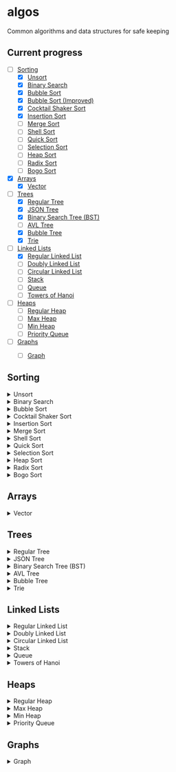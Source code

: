 # algos
Common algorithms and data structures for safe keeping

## Current progress
- [ ] [Sorting](#sorting)
  - [x] [Unsort](#unsort)
  - [x] [Binary Search](#binary-search)
  - [x] [Bubble Sort](#bubble-sort)
  - [x] [Bubble Sort (Improved)](#bubble-sort)
  - [x] [Cocktail Shaker Sort](#cocktail-shaker-sort)
  - [x] [Insertion Sort](#insertion-sort)
  - [ ] [Merge Sort](#merge-sort)
  - [ ] [Shell Sort](#shell-sort)
  - [ ] [Quick Sort](#quick-sort)
  - [ ] [Selection Sort](#selection-sort)
  - [ ] [Heap Sort](#heap-sort)
  - [ ] [Radix Sort](#radix-sort)
  - [ ] [Bogo Sort](#bogo-sort)
- [x] [Arrays](#arrays)
  - [x] [Vector](#vector)
- [ ] [Trees](#trees)
  - [x] [Regular Tree](#regular-tree)
  - [x] [JSON Tree](#json-tree)
  - [x] [Binary Search Tree (BST)](#binary-search-tree)
  - [ ] [AVL Tree](#avl-tree)
  - [x] [Bubble Tree](#bubble-tree)
  - [x] [Trie](#trie)
- [ ] [Linked Lists](#linked-lists)
  - [x] [Regular Linked List](#regular-linked-list)
  - [ ] [Doubly Linked List](#doubly-linked-list)
  - [ ] [Circular Linked List](#circular-linked-list)
  - [ ] [Stack](#stack)
  - [ ] [Queue](#queue)
  - [ ] [Towers of Hanoi](#towers-of-hanoi)
- [ ] [Heaps](#heaps)
  - [ ] [Regular Heap](#regular-heap)
  - [ ] [Max Heap](#max-heap)
  - [ ] [Min Heap](#min-heap)
  - [ ] [Priority Queue](#priority-queue)
- [ ] [Graphs](#graphs)
  - [ ] [Graph](#graph)


## Sorting
<details>
<summary><a id="unsort">Unsort</a></summary>

### Unsort
Shuffle an array using the [Fisher-Yates shuffle](https://en.wikipedia.org/wiki/Fisher–Yates_shuffle).
```
>>> from sorting import unsort
>>> arr = list(range(0, 20))
>>> unsort(arr)
[4, 19, 18, 9, 13, 17, 12, 16, 7, 8, 10, 3, 5, 0, 14, 15, 6, 11, 1, 2]
```
* *Best case:* `O(n)`
* *Average case:* `O(n)`
* *Worst case:* `O(n)`

</details>

<details>
<summary><a id="binary-search">Binary Search</a></summary>

### Binary Search
Basic binary search implementation. We continuously halve the input array, which we assume is sorted. If the value at our midpoint is our search target, we return true. Otherwise, we search the upper half of the array if the value at our midpoint is less than our search target or the lower half of the array if the value of our midpoint is greater than our search target. We continue until we've exhausted the whole array.
```
>>> from sorting import binarysearch
>>> arr = list(range(0, 20, 2))
>>> binarysearch(arr, 12)
6
>>> binarysearch(arr, 15)
-1
```
* *Best case:* `O(1)`
* *Average case:* `O(log n)`
* *Worst case:* `O(log n)`

</details>

<details>
<summary><a id="bubble-sort">Bubble Sort</a></summary>

### [Bubble Sort](https://www.youtube.com/watch?v=Cq7SMsQBEUw)
Basic bubble sort implementation. We iterate through each item in the array. If the item is bigger than the item directly to the right of it, we swap the two elements. This causes the smallest elements to "bubble" up to the front of the array.
```
>>> from sorting import bubblesort, unsort
>>> arr = unsort(list(range(0, 20)))
>>> print(arr)
[1, 5, 0, 10, 18, 15, 17, 13, 9, 16, 4, 2, 12, 14, 19, 6, 8, 11, 7, 3]
>>> bubblesort(arr)
>>> print(arr)
[0, 1, 2, 3, 4, 5, 6, 7, 8, 9, 10, 11, 12, 13, 14, 15, 16, 17, 18, 19]
```

### Bubble Sort (Improved)
Bubble sort implementation with a slight improvement. Bubble sort iterates through the whole array over and over. With each iteration, we can observe that the greatest element gets slotted into the correct index, until the whole array is sorted. Thus, for an unsorted array of n numbers, we only need to compare the first n-1 numbers; we can shrink the end index by one during each iteration.
```
>>> from sorting import bubblesort_improved, unsort
>>> arr = unsort(list(range(0, 20)))
>>> print(arr)
[0, 19, 18, 11, 4, 10, 7, 12, 14, 13, 8, 5, 15, 3, 17, 16, 1, 9, 6, 2]
>>> bubblesort_improved(arr)
>>> print(arr)
[0, 1, 2, 3, 4, 5, 6, 7, 8, 9, 10, 11, 12, 13, 14, 15, 16, 17, 18, 19]
```
* *Best case:* `O(n)`
* *Average case:* `O(n^2)`
* *Worst case:* `O(n^2)`
</details>

<details>
<summary><a id="cocktail-shaker-sort">Cocktail Shaker Sort</a></summary>

### [Cocktail Shaker Sort](https://www.youtube.com/watch?v=njClLBoEbfI)
A variation of bubble sort - a double bubble sort. Improving on [Bubble Sort (Improved)](#bubble-sort), we can use the same strategy with the start index, so the elements of the array bubble up and down with each iteration, effectively shrinking our unsorted portion on both ends.
```
>>> from sorting import cocktailshakersort, unsort
>>> arr = unsort(list(range(0, 20)))
>>> print(arr)
[4, 6, 10, 9, 18, 7, 14, 13, 1, 5, 19, 16, 8, 3, 2, 15, 11, 0, 12, 17]
>>> cocktailshakersort(arr)
>>> print(arr)
[0, 1, 2, 3, 4, 5, 6, 7, 8, 9, 10, 11, 12, 13, 14, 15, 16, 17, 18, 19]
```
* *Best case:* `O(n)`
* *Average case:* `O(n^2)`
* *Worst case:* `O(n^2)`

</details>

<details>
<summary><a id="insertion-sort">Insertion Sort</a></summary>

### Insertion Sort
Basic insertion sort implementation. We segment the array into two portions: sorted and unsorted. Initially, the sorted section is just the first element in the array. Then, we take an element from the unsorted section and "insert" it into the sorted section. We do this by removing the element from the array (creating a slot), and then shifting the sorted portion up by one before inserting the element back into its correct index.
```
>>> from sorting import insertionsort, unsort
>>> arr = unsort(list(range(0, 20)))
>>> print(arr)
[10, 2, 0, 9, 6, 5, 16, 17, 1, 12, 4, 19, 18, 7, 8, 13, 11, 14, 15, 3]
>>> insertionsort(arr)
>>> print(arr)
[0, 1, 2, 3, 4, 5, 6, 7, 8, 9, 10, 11, 12, 13, 14, 15, 16, 17, 18, 19]
```
* *Best case:* `O(n)`
* *Average case:* `O(n^2)`
* *Worst case:* `O(n^2)`

</details>

<details>
<summary><a id="merge-sort">Merge Sort</a></summary>

### Merge Sort
To be implemented.

</details>

<details>
<summary><a id="shell-sort">Shell Sort</a></summary>

### Shell Sort
To be implemented.

</details>

<details>
<summary><a id="quick-sort">Quick Sort</a></summary>

### Quick Sort
To be implemented.

</details>

<details>
<summary><a id="selection-sort">Selection Sort</a></summary>

### Selection Sort
To be implemented.

</details>

<details>
<summary><a id="heap-sort">Heap Sort</a></summary>

### Heap Sort
To be implemented.

</details>

<details>
<summary><a id="radix-sort">Radix Sort</a></summary>

### Radix Sort
To be implemented.

</details>

<details>
<summary><a id="bogo-sort">Bogo Sort</a></summary>

### Bogo Sort
To be implemented.

</details>

## Arrays
<details>
<summary><a id="vector">Vector</a></summary>

### Vector
A dynamically resizeable array. Implemented via the `Vector` class in `vector.py`.

*Create a new vector:*
```
>>> from vector import Vector
>>> v = Vector()
>>> v.size
0
>>> v.capacity
0
>>> v.is_empty
True
>>> v
[]
```

*Vector automatically doubles in size as its size exceeds its capacity:*
```
>>> v
[1, 2, 3]
>>> v.size
3
>>> v.capacity
4
>>> v.append([4, 5, 6])
>>> v
[1, 2, 3, 4, 5, 6]
>>> v.size
6
>>> v.capacity
8
```

*Access elements with `at`:*
```
>>> v
[1, 2, 3]
>>> v.at(1)
2
```

*Vectors are iterable:*
```
>>> v
[1, 2, 3]
>>> l = list(v)
>>> l
[1, 2, 3]
```

*Add to the vector with `prepend`, `append`, and `insert`:*
```
>>> v
[]
>>> v.append('end')
>>> v
['end']
>>> v.prepend('start')
>>> v
['start', 'end']
>>> v.insert(1, 'mid')
>>> v
['start', 'mid', 'end']
```

*`prepend` and `append` work with lists, too:*
```
>>> v
[]
>>> v.append([1, 2, 3])
>>> v
[1, 2, 3]
>>> v.prepend([1, 2, 3])
>>> v
[3, 2, 1, 1, 2, 3]
```

*Remove from the vector with `delete`, `remove`, and `pop`:*
```
>>> v
['a', 'b', 'c', 'd']
>>> v.delete(1)
>>> v
['a', 'c', 'd']
>>> v.remove('d')
>>> v
['a', 'c']
>>> v.pop()
'c'
>>> v
['a']
```

*You can search the vector, too:*
```
>>> v
['red', 'blue', 'green']
>>> v.index('red')
0
>>> v.index('yellow')
-1
```

</details>

## Trees
<details>
<summary><a id="regular-tree">Regular Tree</a></summary>
    
### Regular Tree
A basic tree data structure. Implemented via the `TreeNode` class in `trees.py`.

*Create standard trees and tree nodes:*
```
>>> from trees import TreeNode
>>> root = TreeNode(5)
>>> root.children.append(TreeNode('abc'))
>>> root.children.append(TreeNode('def'))
>>> root.children[0].children.append(TreeNode('1.5'))
>>> print(root)
└── 4
    ├── abc
    |   └── 1.5
    └── def
```
*Each `TreeNode` has a `value` field and a `children` field:*
```
>>> root = TreeNode(5)
>>> root.value
5
>>> root.children
[]
```
</details>

<details>
<summary><a id="json-tree">JSON Tree</a></summary>

### JSON Tree
A tree data structure that can be built from a JSON file containing a flattened tree represented by lists of nodes and edges. Implemented in the `JSONTree` and `JSONTreeNode` classes in `trees.py`.

*For larger trees, you can store them in a JSON file:*
```
>>> from trees import JSONTree
>>> root = JSONTree('tree.json')
>>> print(root)
└── first
    ├── second
    |   └── sixth
    ├── third
    └── fourth
        └── fifth
```

*Tree can be specified as flattened lists of nodes and edges via JSON:*
```
{
	"nodes": [
		{
			"id": "1",
			"value": "first"
		},
		{
			"id": "2",
			"value": "second"
		},
		{
			"id": "3",
			"value": "third"
		},
		{
			"id": "4",
			"value": "fourth"
		},
		{
			"id": "5",
			"value": "fifth"
		},
		{
			"id": "6",
			"value": "sixth"
		}
	],
	"edges": [
		{
			"parent": "",
			"child": "1"
		},
		{
			"parent": "1",
			"child": "2"
		},
		{
			"parent": "1",
			"child": "3"
		},
		{
			"parent": "1",
			"child": "4"
		},
		{
			"parent": "4",
			"child": "5"
		},
		{
			"parent": "2",
			"child": "6"
		}
	]
}
```
*See [`tree.json`](https://github.com/wcarhart/algos/blob/master/tree.json) for reference*
</details>

<details>
<summary><a id="binary-search-tree">Binary Search Tree (BST)</a></summary>

### Binary Search Tree (BST)
A basic BST data structure. Implemented via the `BSTreeNode` class in `trees.py`.

*Construct a BST and insert nodes into it:*
```
>>> from trees import BSTreeNode
>>> root = BSTreeNode(3)
>>> root.insert(2)
>>> root.insert(5)
>>> root.insert(7)
>>> root.insert(1)
>>> root.insert(2.5)
```

*Pretty print the tree:*
```
>>> print(root)
  ___3  
 /    \ 
 2_   5 
/  \   \
1 2.5  7
```

*Print the tree level-by-level, via a breadth-first traversal:*
```
>>> root.print_tree_breadth_first()
3 
2 5 
1 2.5 7 
```

*Perform a depth first search:*
```
>>> root.dfs(5)
True
>>> root.dfs(10)
False
```

*Return a sorted list from the tree, via a depth-first traversal:*
```
>>> root.sorted_traversal()
1
2
2.5
3
5
7
```

*Return the nth smallest number in the tree:*
```
>>> root.get_smallest_element()
1
>>> root.get_smallest_element(n=3)
2.5
```

*Get the number of nodes in the tree:*
```
>>> root.count_nodes()
6
```

*Get the height of a tree:*
```
>>> root.get_height()
3
```

*Get the minimum and maximum values in the tree:*
```
>>> root.get_min()
1
>>> root.get_max()
7
```

*Remove a value from the tree:*
```
>>> root.remove(2)
>>> print(root)
 ___3  
/    \ 
1_   5 
  \   \
 2.5  7
```

*Get the next biggest value in the tree:*
```
>>> root.get_successor(2.5)
3
>>> root.get_successor(7)
None
```

</details>

<details>
<summary><a id="avl-tree">AVL Tree</a></summary>

### AVL Tree
To be implemented.

</details>

<details>
<summary><a id="bubble-tree">Bubble Tree</a></summary>

### Bubble Tree
A tree structure that _bubbles up_ common values and prunes congruent subtrees. Used for storing key value pairs, where keys are Linux paths and values are any data structure that is comparable. Implemented via the `BubbleTreeNode` class in `trees.py`.

*Build a Bubble Tree:*
```
>>> from trees import BubbleTreeNode
>>> bt = BubbleTreeNode('root')
```

*Insert nodes into the tree via absolute Linux paths:*
```
>>> bt.insert('/root/dir0/dir00/file000.txt', value=10)
>>> bt.insert('/root/dir0/file00.txt', value=10)
>>> bt.insert('/root/dir1/file10.txt', value=5)
>>> bt.insert('/root/dir2/file20.txt', value=10)
>>> bt.insert('/root/dir2/file21.txt', value=15)
>>> bt.insert('/root/dir3/dir30/file300.txt', value=15)
>>> bt.insert('/root/dir3/file30.txt', value=10)
```

*Bubble up common values to prune the tree:*
```
>>> print(bt)
└── root
    ├── dir0
    |   ├── dir00
    |   |   └── file000.txt (10)
    |   └── file00.txt (10)
    ├── dir1
    |   └── file10.txt (5)
    ├── dir2
    |   ├── file20.txt (10)
    |   └── file21.txt (15)
    └── dir3
        ├── dir30
        |   └── file300.txt (15)
        └── file30.txt (10)
>>> bt.bubble()
>>> print(bt)
└── root
    ├── dir0 (10)
    ├── dir1 (5)
    ├── dir2
    |   ├── file20.txt (10)
    |   └── file21.txt (15)
    └── dir3
        ├── dir30 (15)
        └── file30.txt (10)
```

*Flatten the tree into a dictionary of key-value pairs:*
```
>>> bt.flatten()
{
  '/root/dir0': 10,
  '/root/dir1': 5,
  '/root/dir2/file20.txt': 10,
  '/root/dir2/file21.txt': 15,
  '/root/dir3/dir30': 15,
  '/root/dir3/file30.txt': 10
}
```

</details>

<details>
<summary><a id="trie">Trie</a></summary>
  

### Trie
A basic Trie data structure. Implemented via the `Trie` and `TrieNode` classes in `trees.py`.

*Build a standard trie:*
```
>>> from trees import Trie
>>> root = Trie('to', 5)
>>> root.insert('tea', 3)
>>> root.insert('A', 15)
>>> root.insert('inn', 9)
>>> root.insert('ted', 4)
>>> root.insert('to', 7)
>>> root.insert('i', 11)
>>> root.insert('in', 5)
>>> root.insert('ten', 12)
>>> print(root)
--> A, t, i
    A (15) --> 
    t () --> to, te
        to (7) --> 
        te () --> tea, ted, ten
            tea (3) --> 
            ted (4) --> 
            ten (12) --> 
    i (11) --> in
        in (5) --> inn
            inn (9) --> 
```

*Retrieve values, similar to a dictionary lookup:*
```
>>> root.get('tea')
3
>>> root.get('bleh')
None
```
</details>

## Linked Lists
<details>
<summary><a id="regular-linked-list">Regular Linked List</a></summary>

### Regular Linked List
A basic linked list data structure. Implemented via the `LinkedList` and `LinkedListNode` classes in `linkedlists.py`.

*Create a linked list*
```
>>> from linkedlists import LinkedList
>>> l = LinkedList('start')
>>> print(l)
'start' --> 
```

*Get the value add a specific position*
```
>>> print(l)
'start' -->
>>> l.get_value(0)
'start'
```

*Add to the list with `append`, `prepend`, `insert`, and `replace`*
```
>>> print(l)
'start' --> 
>>> l.append('new value')
>>> print(l)
'start' --> 'new value' --> 
>>> l.prepend('new start')
>>> print(l)
'new start' --> 'start' --> 'new value' -->
>>> l.insert(2, 'inserted value')
>>> print(l)
'new start' --> 'start' --> 'inserted value' --> 'new value' -->
>>> l.replace('start', 'new start')
>>> print(l)
'new start' --> 'new start' --> 'inserted value' --> 'new value' -->
>>> l.replace('new start', 'test', count=2)
>>> print(l)
'test' --> 'test' --> 'inserted value' --> 'new value' -->
```

*Remove from the list with `delete`, `pop`, and `remove`*
```
>>> print(l)
'first' --> 'second' --> 'second' --> 'fourth' --> 'second' --> 'fifth'
>>> l.delete(3)
'fourth'
>>> print(l)
'first' --> 'second' --> 'second' --> 'second' --> 'fifth'
>>> l.remove('second')
'second'
>>> print(l)
'first' --> 'second' --> 'second' --> 'fifth'
>>> l.remove('second', count=2)
'second'
>>> print(l)
'first' --> 'fifth'
>>> l.pop()
'fifth'
>>> print(l)
'first' --> 
```

*Reverse the list in place*
```
>>> print(l)
1 --> 2 --> 3 -->
>>> l.reverse()
>>> print(l)
3 --> 2 --> 1 --> 
```

*Count the number of times a value occurs in the list*
```
>>> print(l)
'a' --> 'a' --> 'b' --> 'a' --> 'c' --> 
>>> l.count('a')
3
>>> l.count('d')
0
```

*Perform set-like operations, like `intersection`, `union`, `difference_merge`, `zip`, `split`, and `remove_duplicates`*
```
>>> l1 = LinkedList([1, 2, 3, 4, 5, 6])
>>> l2 = LinkedList([3, 4, 5, 6, 7, 8])
>>> l3 = l1 + l2
>>> print(l3)
1 --> 2 --> 3 --> 4 --> 5 --> 6 --> 3 --> 4 --> 5 --> 6 --> 7 --> 8 -->
>>> l3.remove_duplicates()
print(l3)
1 --> 2 --> 3 --> 4 --> 5 --> 6 --> 7 --> 8 -->
>>> l3.intersection(l1)
>>> print(l3)
1 --> 2 --> 3 --> 4 --> 5 --> 6 --> 
>>> l3.union(l2)
>>> print(l3)
1 --> 2 --> 3 --> 4 --> 5 --> 6 --> 7 --> 8 -->
>>> l3.difference_merge(l1)
>>> print(l3)
7 --> 8 -->
>>> l1.zip(l2)
>>> print(l1)
1 --> 3 --> 2 --> 4 --> 3 --> 5 --> 4 --> 6 --> 5 --> 7 --> 6 --> 8 -->
>>> l4 = l1.split()
3 --> 4 --> 5 --> 6 --> 7 --> 8 -->
>>> print(l1)
1 --> 2 --> 3 --> 4 --> 5 --> 6 -->
```

*Detect loops*
```
>>> l1 = LinkedList([1, 2, 3, 4, 5])
>>> l1.contains_loop()
False
>>> l1.head.next.next.next.next = l1.head
>>> l1.contains_loop()
True
```

*Sort the list*
To be implemented.

</details>

<details>
<summary><a id="doubly-linked-list">Doubly Linked List</a></summary>

### Doubly Linked List
To be implemented.

</details>

<details>
<summary><a id="circular-linked-list">Circular Linked List</a></summary>

### Circular Linked List
To be implemented.

</details>

<details>
<summary><a id="stack">Stack</a></summary>

### Stack
To be implemented.

</details>

<details>
<summary><a id="queue">Queue</a></summary>

### Queue
To be implemented.

</details>

<details>
<summary><a id="towers-of-hanoi">Towers of Hanoi</a></summary>

### Towers of Hanoi
To be implemented.

</details>

## Heaps
<details>
<summary><a id="regular-heap">Regular Heap</a></summary>

### Regular Heap
To be implemented.

</details>

<details>
<summary><a id="max-heap">Max Heap</a></summary>

### Max Heap
To be implemented.

</details>

<details>
<summary><a id="min-heap">Min Heap</a></summary>

### Min Heap
To be implemented.

</details>

<details>
<summary><a id="priority-queue">Priority Queue</a></summary>

### Priority Queue
To be implemented.

</details>

## Graphs
<details>
<summary><a id="graph">Graph</a></summary>

### Graph
To be implemented.

</details>
